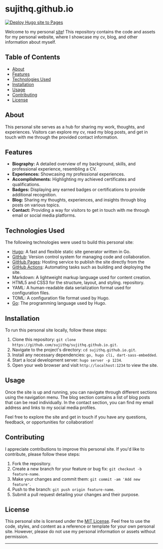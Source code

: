 # sujithq.github.io

[![Deploy Hugo site to Pages](https://github.com/sujithq/sujithq.github.io/actions/workflows/hugo.yml/badge.svg)](https://github.com/sujithq/sujithq.github.io/actions/workflows/hugo.yml)


Welcome to my personal [site](https://sujithq.github.io)! This repository contains the code and assets for my personal website, where I showcase my cv, blog, and other information about myself.

## Table of Contents

- [About](#about)
- [Features](#features)
- [Technologies Used](#technologies-used)
- [Installation](#installation)
- [Usage](#usage)
- [Contributing](#contributing)
- [License](#license)

## About

This personal site serves as a hub for sharing my work, thoughts, and experiences. Visitors can explore my cv, read my blog posts, and get in touch with me through the provided contact information.

## Features

- **Biography:** A detailed overview of my background, skills, and professional experience, resembling a CV.
- **Experiences:** Showcasing my professional experiences.
- **Accomplishments:** Highlighting my achieved certificates and qualifications.
- **Badges:** Displaying any earned badges or certifications to provide additional recognition.
- **Blog:** Sharing my thoughts, experiences, and insights through blog posts on various topics.
- **Contact:** Providing a way for visitors to get in touch with me through email or social media platforms.

## Technologies Used

The following technologies were used to build this personal site:

- [Hugo](https://gohugo.io/): A fast and flexible static site generator written in Go.
- [GitHub](https://github.com/): Version control system for managing code and collaboration.
- [GitHub Pages](https://pages.github.com/): Hosting service to publish the site directly from the 
- [GitHub Actions](https://docs.github.com/en/actions): Automating tasks such as building and deploying the site.
- Markdown: A lightweight markup language used for content creation.
- HTML5 and CSS3 for the structure, layout, and styling.
repository.
- YAML: A human-readable data serialization format used for configuration files.
- TOML: A configuration file format used by Hugo.
- [Go](https://go.dev/): The programming language used by Hugo.

## Installation

To run this personal site locally, follow these steps:

1. Clone this repository: `git clone https://github.com/sujithq/sujithq.github.io.git`.
2. Navigate to the project's directory: `cd sujithq.github.io.git`.
3. Install any necessary dependencies: `go, hugo cli, dart-sass-embedded`.
4. Start a local development server: `hugo server -p 1234`.
5. Open your web browser and visit `http://localhost:1234` to view the site.

## Usage

Once the site is up and running, you can navigate through different sections using the navigation menu. The blog section contains a list of blog posts that can be read individually. In the contact section, you can find my email address and links to my social media profiles.

Feel free to explore the site and get in touch if you have any questions, feedback, or opportunities for collaboration!

## Contributing

I appreciate contributions to improve this personal site. If you'd like to contribute, please follow these steps:

1. Fork the repository.
2. Create a new branch for your feature or bug fix: `git checkout -b feature-name`.
3. Make your changes and commit them: `git commit -am 'Add new feature'`.
4. Push to the branch: `git push origin feature-name`.
5. Submit a pull request detailing your changes and their purpose.

## License

This personal site is licensed under the [MIT License](LICENSE). Feel free to use the code, styles, and content as a reference or template for your own personal site. However, please do not use my personal information or assets without permission.

---
